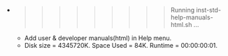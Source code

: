 * >>>>>>>>> Running inst-std-help-manuals-html.sh ...
  * Add user & developer manuals(html) in Help menu.
  * Disk size = 4345720K. Space Used = 84K. Runtime = 00:00:00:01.
